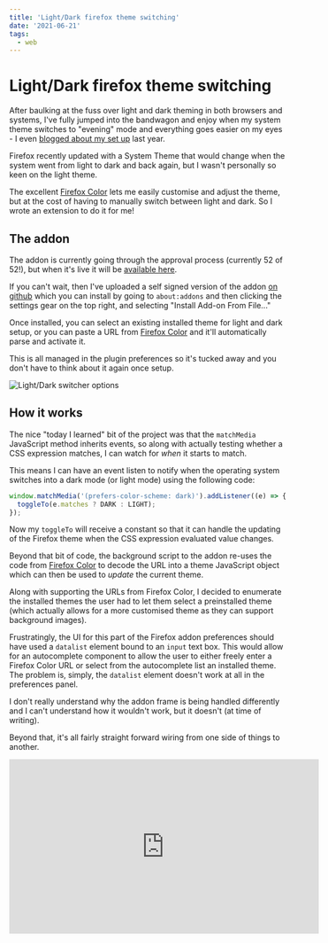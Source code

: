 ```yaml
---
title: 'Light/Dark firefox theme switching'
date: '2021-06-21'
tags:
  - web
---
```


# Light/Dark firefox theme switching

After baulking at the fuss over light and dark theming in both browsers and systems, I've fully jumped into the bandwagon and enjoy when my system theme switches to "evening" mode and everything goes easier on my eyes - I even [blogged about my set up](https://remysharp.com/2020/01/27/toggle-light-and-dark) last year.

Firefox recently updated with a System Theme that would change when the system went from light to dark and back again, but I wasn't personally so keen on the light theme.

The excellent [Firefox Color](https://color.firefox.com/) lets me easily customise and adjust the theme, but at the cost of having to manually switch between light and dark. So I wrote an extension to do it for me!

<!--more-->

## The addon

The addon is currently going through the approval process (currently 52 of 52!), but when it's live it will be [available here](https://addons.mozilla.org/en-GB/firefox/addon/light-dark-switcher/).

If you can't wait, then I've uploaded a self signed version of the addon [on github](https://github.com/remy/light-dark-switcher/releases) which you can install by going to `about:addons` and then clicking the settings gear on the top right, and selecting "Install Add-on From File..."

Once installed, you can select an existing installed theme for light and dark setup, or you can paste a URL from [Firefox Color](https://color.firefox.com/) and it'll automatically parse and activate it.

This is all managed in the plugin preferences so it's tucked away and you don't have to think about it again once setup.

![Light/Dark switcher options](/images/light-dark-switcher.png)

## How it works

The nice "today I learned" bit of the project was that the `matchMedia` JavaScript method inherits events, so along with actually testing whether a CSS expression matches, I can watch for _when_ it starts to match.

This means I can have an event listen to notify when the operating system switches into a dark mode (or light mode) using the following code:

```js
window.matchMedia('(prefers-color-scheme: dark)').addListener((e) => {
  toggleTo(e.matches ? DARK : LIGHT);
});
```

Now my `toggleTo` will receive a constant so that it can handle the updating of the Firefox theme when the CSS expression evaluated value changes.

Beyond that bit of code, the background script to the addon re-uses the code from [Firefox Color](https://github.com/mozilla/FirefoxColor/blob/f7f89b64506c865c7434f77ad217dbd9ff43352b/src/web/index.js#L52) to decode the URL into a theme JavaScript object which can then be used to _update_ the current theme.

Along with supporting the URLs from Firefox Color, I decided to enumerate the installed themes the user had to let them select a preinstalled theme (which actually allows for a more customised theme as they can support background images).

Frustratingly, the UI for this part of the Firefox addon preferences should have used a `datalist` element bound to an `input` text box. This would allow for an autocomplete component to allow the user to either freely enter a Firefox Color URL or select from the autocomplete list an installed theme. The problem is, simply, the `datalist` element doesn't work at all in the preferences panel.

I don't really understand why the addon frame is being handled differently and I can't understand how it wouldn't work, but it doesn't (at time of writing).

Beyond that, it's all fairly straight forward wiring from one side of things to another.

<iframe width="560" height="315" src="https://www.youtube-nocookie.com/embed/1OvxEepAxSU" title="YouTube video player" frameborder="0" allow="accelerometer; autoplay; clipboard-write; encrypted-media; gyroscope; picture-in-picture" allowfullscreen></iframe>
